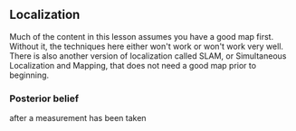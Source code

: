 ## Localization
Much of the content in this lesson assumes you have a good map first. Without it, the techniques here either won't work or won't work very well. There is also another version of localization called SLAM, or Simultaneous Localization and Mapping, that does not need a good map prior to beginning.
### Posterior belief
after a measurement has been taken
